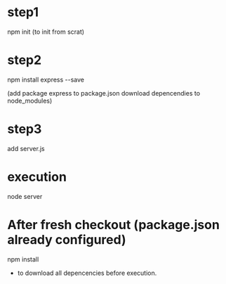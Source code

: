 
# step1

npm init (to init from scrat)

# step2

npm install express --save

(add package express to package.json
download depencendies to node_modules)

# step3

add server.js

# execution

node server


# After fresh checkout (package.json already configured)

npm install


- to download all depencencies before execution.



